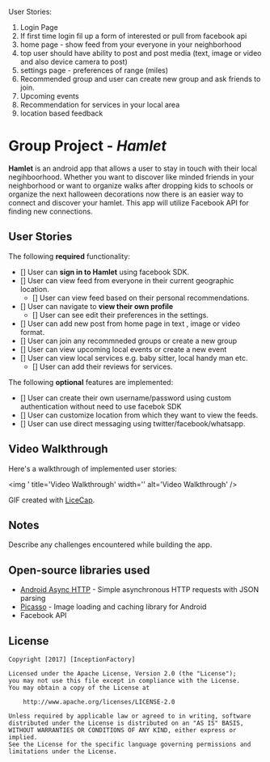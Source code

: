 User Stories:
1. Login Page
2. If first time login fil up a form of interested or pull from facebook api 
3. home page - show feed from your everyone in your neighborhood
4. top user should have ability to post and post media (text, image or video and also device camera to post)
5. settings page - preferences of range (miles)
6. Recommended group and user can create new group and ask friends to join. 
7. Upcoming events
8. Recommendation for services in your local area
9. location based feedback

# Group Project - *Hamlet*

**Hamlet** is an android app that allows a user to stay in touch with their local negihboorhood. Whether you want to discover like minded friends in your neighborhood or want to organize walks after dropping kids to schools or organize the next halloween decorations now there is an easier way to connect and discover your hamlet. This app will utilize Facebook API for finding new connections.


## User Stories

The following **required** functionality:

* [] User can **sign in to Hamlet** using facebook SDK.
* [] User can view feed from everyone in their current geographic location.
	* [] User can view feed based on their personal recommendations.
* [] User can navigate to **view their own profile**
  * [] User can see edit their preferences in the settings. 
* [] User can add new post from home page in text , image or video format. 
* [] User can join any recommneded groups or create a new group
* [] User can view upcoming local events or create a new event
* [] User can view local services e.g. baby sitter, local handy man etc. 
	* [] User can add their reviews for services. 

The following **optional** features are implemented:

* [] User can create their own username/password using custom authentication without need to use facebok SDK
* [] User can customize location from which they want to view the feeds. 
* [] User can use direct messaging using twitter/facebook/whatsapp.


## Video Walkthrough

Here's a walkthrough of implemented user stories:

<img ' title='Video Walkthrough' width='' alt='Video Walkthrough' />

GIF created with [LiceCap](http://www.cockos.com/licecap/).

## Notes

Describe any challenges encountered while building the app.

## Open-source libraries used

- [Android Async HTTP](https://github.com/loopj/android-async-http) - Simple asynchronous HTTP requests with JSON parsing
- [Picasso](http://square.github.io/picasso/) - Image loading and caching library for Android
- Facebook API

## License

    Copyright [2017] [InceptionFactory]

    Licensed under the Apache License, Version 2.0 (the "License");
    you may not use this file except in compliance with the License.
    You may obtain a copy of the License at

        http://www.apache.org/licenses/LICENSE-2.0

    Unless required by applicable law or agreed to in writing, software
    distributed under the License is distributed on an "AS IS" BASIS,
    WITHOUT WARRANTIES OR CONDITIONS OF ANY KIND, either express or implied.
    See the License for the specific language governing permissions and
    limitations under the License.
